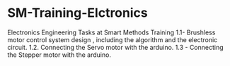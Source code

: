 # SM-Training-Elctronics
Electronics Engineering  Tasks at Smart Methods Training 1.1- Brushless motor control system design , including the algorithm and the electronic circuit.  1.2. Connecting the Servo motor with the arduino. 1.3 - Connecting the Stepper motor with the arduino.
